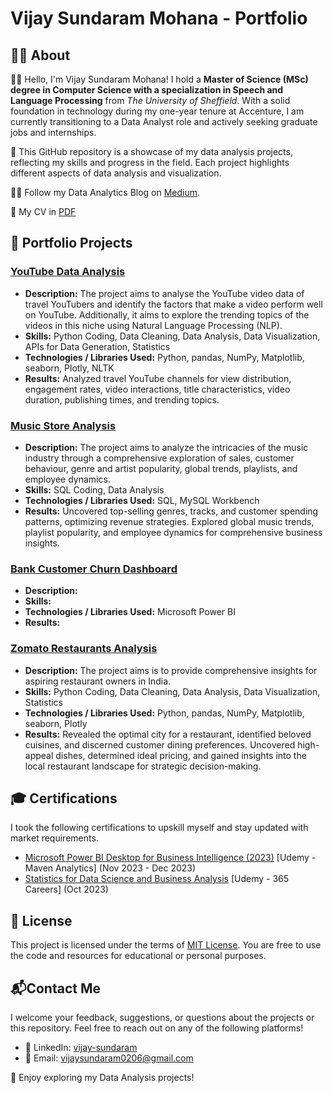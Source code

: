 # Vijay Sundaram Mohana - Portfolio

## 👦🏽 About

👋🏽 Hello, I'm Vijay Sundaram Mohana! I hold a **Master of Science (MSc) degree in Computer Science with a specialization in Speech and Language Processing** from _The University of Sheffield_. With a solid foundation in technology during my one-year tenure at Accenture, I am currently transitioning to a Data Analyst role and actively seeking graduate jobs and internships.

🚀 This GitHub repository is a showcase of my data analysis projects, reflecting my skills and progress in the field. Each project highlights different aspects of data analysis and visualization. 

✍🏽 Follow my Data Analytics Blog on [Medium](https://medium.com/@vijay_sundaram).
  
📄 My CV in [PDF](https://github.com/v1jaysundaram/my-portfolio/blob/main/Vijay%20Sundaram%20Mohana_CV.pdf)

## 📂 Portfolio Projects

### [YouTube Data Analysis](https://github.com/v1jaysundaram/my-portfolio/tree/main/YouTube%20Data%20Analysis)

- **Description:** The project aims to analyse the YouTube video data of travel YouTubers and identify the factors that make a video perform well on YouTube. Additionally, it aims to explore the trending topics of the videos in this niche using Natural Language Processing (NLP).
- **Skills:** Python Coding, Data Cleaning, Data Analysis, Data Visualization, APIs for Data Generation, Statistics
- **Technologies / Libraries Used:** Python, pandas, NumPy, Matplotlib, seaborn, Plotly, NLTK
- **Results:** Analyzed travel YouTube channels for view distribution, engagement rates, video interactions, title characteristics, video duration, publishing times, and trending topics.

### [Music Store Analysis](https://github.com/v1jaysundaram/my-portfolio/tree/main/Music%20Store%20Analysis)
- **Description:** The project aims to analyze the intricacies of the music industry through a comprehensive exploration of sales, customer behaviour, genre and artist popularity, global trends, playlists, and employee dynamics.
- **Skills:** SQL Coding, Data Analysis
- **Technologies / Libraries Used:** SQL, MySQL Workbench
- **Results:** Uncovered top-selling genres, tracks, and customer spending patterns, optimizing revenue strategies. Explored global music trends, playlist popularity, and employee dynamics for comprehensive business insights.

 ### [Bank Customer Churn Dashboard](https://github.com/v1jaysundaram/my-portfolio/tree/main/Bank%20Customer%20Churn%20Dashboard)
- **Description:**
- **Skills:**
- **Technologies / Libraries Used:** Microsoft Power BI
- **Results:**

### [Zomato Restaurants Analysis](https://github.com/v1jaysundaram/my-portfolio/tree/main/Zomato%20Restaurants%20Analysis)

- **Description:** The project aims is to provide comprehensive insights for aspiring restaurant owners in India.
- **Skills:** Python Coding, Data Cleaning, Data Analysis, Data Visualization, Statistics
- **Technologies / Libraries Used:** Python, pandas, NumPy, Matplotlib, seaborn, Plotly
- **Results:** Revealed the optimal city for a restaurant, identified beloved cuisines, and discerned customer dining preferences. Uncovered high-appeal dishes, determined ideal pricing, and gained insights into the local restaurant landscape for strategic decision-making.




 
<!---
- **Description:**
- **Skills:**
- **Technologies Used:**
- **Results:**
 --->


## 🎓 Certifications
 I took the following certifications to upskill myself and stay updated with market requirements. 
- [Microsoft Power BI Desktop for Business Intelligence (2023)](https://www.udemy.com/certificate/UC-9ccf64d3-50c6-460a-9970-a6d93bb4324b/) [Udemy - Maven Analytics] (Nov 2023 - Dec 2023)
- [Statistics for Data Science and Business Analysis](https://www.udemy.com/certificate/UC-8ae2cb14-08b8-4134-9892-f2f470eee331/) [Udemy - 365 Careers] (Oct 2023) 


## 📜 License

This project is licensed under the terms of [MIT License](https://github.com/v1jaysundaram/my-portfolio/blob/main/LICENSE). You are free to use the code and resources for educational or personal purposes.


## 📬Contact Me

I welcome your feedback, suggestions, or questions about the projects or this repository. Feel free to reach out on any of the following platforms!

- 🔗 LinkedIn: [vijay-sundaram](https://www.linkedin.com/in/vijay-sundaram/)
- 📧 Email: [vijaysundaram0206@gmail.com](vijaysundaram0206@gmail.com)


🚀 Enjoy exploring my Data Analysis projects!

 
